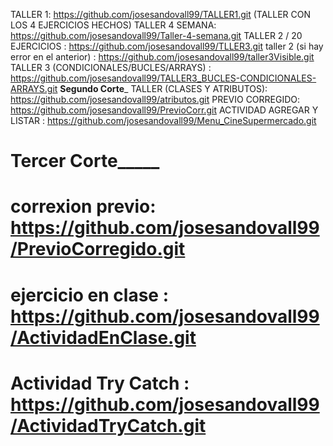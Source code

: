  TALLER 1: https://github.com/josesandovall99/TALLER1.git (TALLER CON LOS 4 EJERCICIOS HECHOS)
 TALLER 4 SEMANA: https://github.com/josesandovall99/Taller-4-semana.git
 TALLER 2 / 20 EJERCICIOS : https://github.com/josesandovall99/TLLER3.git
 taller 2 (si hay error en el anterior) : https://github.com/josesandovall99/taller3Visible.git
 TALLER 3 (CONDICIONALES/BUCLES/ARRAYS) : https://github.com/josesandovall99/TALLER3_BUCLES-CONDICIONALES-ARRAYS.git
________Segundo Corte_________
TALLER (CLASES Y ATRIBUTOS): https://github.com/josesandovall99/atributos.git
PREVIO CORREGIDO: https://github.com/josesandovall99/PrevioCorr.git
ACTIVIDAD AGREGAR Y LISTAR : https://github.com/josesandovall99/Menu_CineSupermercado.git
# ______Tercer Corte___________
# correxion previo: https://github.com/josesandovall99/PrevioCorregido.git
# ejercicio en clase : https://github.com/josesandovall99/ActividadEnClase.git
# Actividad Try Catch : https://github.com/josesandovall99/ActividadTryCatch.git


